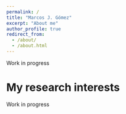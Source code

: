 ```yaml
---
permalink: /
title: "Marcos J. Gómez"
excerpt: "About me"
author_profile: true
redirect_from: 
  - /about/
  - /about.html
---
```


Work in progress

My research interests
======

Work in progress

